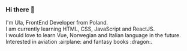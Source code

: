### Hi there 👋

<!--
**um-postolowicz/um-postolowicz** is a ✨ _special_ ✨ repository because its `README.md` (this file) appears on your GitHub profile.
--!>

I'm Ula, FrontEnd Developer from Poland.
<br/>
I am currently learning HTML, CSS, JavaScript and ReactJS.
<br/>
I would love to learn Vue, Norwegian and Italian language in the future.
<br/>
Interested in aviation :airplane: and fantasy books :dragon:.

